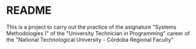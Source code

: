 # README

This is a project to carry out the practice of the asignature "Systems Methodologies I" of the "University Technician in Programming" career of the "National Technological University - Córdoba Regional Faculty"